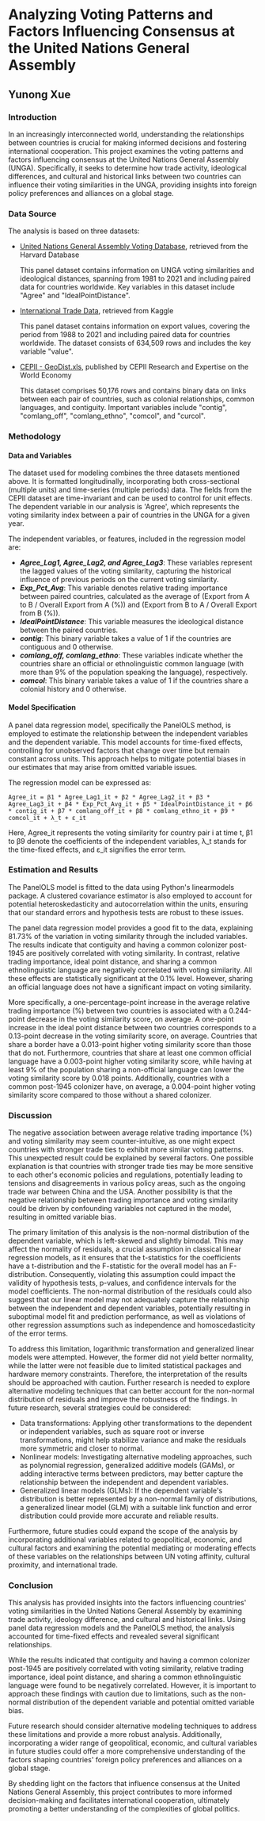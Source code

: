 # Analyzing Voting Patterns and Factors Influencing Consensus at the United Nations General Assembly
## Yunong Xue

### Introduction

In an increasingly interconnected world, understanding the relationships between countries is crucial for making informed decisions and fostering international cooperation. This project examines the voting patterns and factors influencing consensus at the United Nations General Assembly (UNGA). Specifically, it seeks to determine how trade activity, ideological differences, and cultural and historical links between two countries can influence their voting similarities in the UNGA, providing insights into foreign policy preferences and alliances on a global stage.

### Data Source

The analysis is based on three datasets:

- [United Nations General Assembly Voting Database](https://doi.org/10.7910/DVN/LEJUQZ), retrieved from the Harvard Database

  This panel dataset contains information on UNGA voting similarities and ideological distances, spanning from 1981 to 2021 and including paired data for countries worldwide. Key variables in this dataset include "Agree" and "IdealPointDistance".

- [International Trade Data](https://www.kaggle.com/datasets/appetukhov/international-trade-database), retrieved from Kaggle
  
  This panel dataset contains information on export values, covering the period from 1988 to 2021 and including paired data for countries worldwide. The dataset consists of 634,509 rows and includes the key variable "value".

 - [CEPII - GeoDist.xls](http://www.cepii.fr/CEPII/en/bdd_modele/bdd_modele_item.asp?id=6), published by CEPII Research and Expertise on the World Economy
 
   This dataset comprises 50,176 rows and contains binary data on links between each pair of countries, such as colonial relationships, common languages, and contiguity. Important variables include "contig", "comlang_off", "comlang_ethno", "comcol", and "curcol".

### Methodology
#### Data and Variables

The dataset used for modeling combines the three datasets mentioned above. It is formatted longitudinally, incorporating both cross-sectional (multiple units) and time-series (multiple periods) data. The fields from the CEPII dataset are time-invariant and can be used to control for unit effects. The dependent variable in our analysis is 'Agree', which represents the voting similarity index between a pair of countries in the UNGA for a given year.

The independent variables, or features, included in the regression model are:
- ***Agree_Lag1, Agree_Lag2, and Agree_Lag3***: These variables represent the lagged values of the voting similarity, capturing the historical influence of previous periods on the current voting similarity.
- ***Exp_Pct_Avg***: This variable denotes relative trading importance between paired countries, calculated as the average of (Export from A to B / Overall Export from A (%)) and (Export from B to A / Overall Export from B (%)).
- ***IdealPointDistance***: This variable measures the ideological distance between the paired countries.
- ***contig***: This binary variable takes a value of 1 if the countries are contiguous and 0 otherwise.
- ***comlang_off, comlang_ethno***: These variables indicate whether the countries share an official or ethnolinguistic common language (with more than 9% of the population speaking the language), respectively.
- ***comcol***: This binary variable takes a value of 1 if the countries share a colonial history and 0 otherwise.

#### Model Specification

A panel data regression model, specifically the PanelOLS method, is employed to estimate the relationship between the independent variables and the dependent variable. This model accounts for time-fixed effects, controlling for unobserved factors that change over time but remain constant across units. This approach helps to mitigate potential biases in our estimates that may arise from omitted variable issues.

The regression model can be expressed as:
```
Agree_it = β1 * Agree_Lag1_it + β2 * Agree_Lag2_it + β3 * Agree_Lag3_it + β4 * Exp_Pct_Avg_it + β5 * IdealPointDistance_it + β6 * contig_it + β7 * comlang_off_it + β8 * comlang_ethno_it + β9 * comcol_it + λ_t + ε_it
```
Here, Agree_it represents the voting similarity for country pair i at time t, β1 to β9 denote the coefficients of the independent variables, λ_t stands for the time-fixed effects, and ε_it signifies the error term.

### Estimation and Results

The PanelOLS model is fitted to the data using Python's linearmodels package. A clustered covariance estimator is also employed to account for potential heteroskedasticity and autocorrelation within the units, ensuring that our standard errors and hypothesis tests are robust to these issues.

The panel data regression model provides a good fit to the data, explaining 81.73% of the variation in voting similarity through the included variables. The results indicate that contiguity and having a common colonizer post-1945 are positively correlated with voting similarity. In contrast, relative trading importance, ideal point distance, and sharing a common ethnolinguistic language are negatively correlated with voting similarity. All these effects are statistically significant at the 0.1% level. However, sharing an official language does not have a significant impact on voting similarity.

More specifically, a one-percentage-point increase in the average relative trading importance (%) between two countries is associated with a 0.244-point decrease in the voting similarity score, on average. A one-point increase in the ideal point distance between two countries corresponds to a 0.13-point decrease in the voting similarity score, on average. Countries that share a border have a 0.013-point higher voting similarity score than those that do not. Furthermore, countries that share at least one common official language have a 0.003-point higher voting similarity score, while having at least 9% of the population sharing a non-official language can lower the voting similarity score by 0.018 points. Additionally, countries with a common post-1945 colonizer have, on average, a 0.004-point higher voting similarity score compared to those without a shared colonizer.

### Discussion

The negative association between average relative trading importance (%) and voting similarity may seem counter-intuitive, as one might expect countries with stronger trade ties to exhibit more similar voting patterns. This unexpected result could be explained by several factors. One possible explanation is that countries with stronger trade ties may be more sensitive to each other's economic policies and regulations, potentially leading to tensions and disagreements in various policy areas, such as the ongoing trade war between China and the USA. Another possibility is that the negative relationship between trading importance and voting similarity could be driven by confounding variables not captured in the model, resulting in omitted variable bias.

The primary limitation of this analysis is the non-normal distribution of the dependent variable, which is left-skewed and slightly bimodal. This may affect the normality of residuals, a crucial assumption in classical linear regression models, as it ensures that the t-statistics for the coefficients have a t-distribution and the F-statistic for the overall model has an F-distribution. Consequently, violating this assumption could impact the validity of hypothesis tests, p-values, and confidence intervals for the model coefficients. The non-normal distribution of the residuals could also suggest that our linear model may not adequately capture the relationship between the independent and dependent variables, potentially resulting in suboptimal model fit and prediction performance, as well as violations of other regression assumptions such as independence and homoscedasticity of the error terms.

To address this limitation, logarithmic transformation and generalized linear models were attempted. However, the former did not yield better normality, while the latter were not feasible due to limited statistical packages and hardware memory constraints. Therefore, the interpretation of the results should be approached with caution. Further research is needed to explore alternative modeling techniques that can better account for the non-normal distribution of residuals and improve the robustness of the findings. In future research, several strategies could be considered:

- Data transformations: Applying other transformations to the dependent or independent variables, such as square root or inverse transformations, might help stabilize variance and make the residuals more symmetric and closer to normal.
- Nonlinear models: Investigating alternative modeling approaches, such as polynomial regression, generalized additive models (GAMs), or adding interactive terms between predictors, may better capture the relationship between the independent and dependent variables.
- Generalized linear models (GLMs): If the dependent variable's distribution is better represented by a non-normal family of distributions, a generalized linear model (GLM) with a suitable link function and error distribution could provide more accurate and reliable results.
    
Furthermore, future studies could expand the scope of the analysis by incorporating additional variables related to geopolitical, economic, and cultural factors and examining the potential mediating or moderating effects of these variables on the relationships between UN voting affinity, cultural proximity, and international trade.

### Conclusion

This analysis has provided insights into the factors influencing countries' voting similarities in the United Nations General Assembly by examining trade activity, ideology difference, and cultural and historical links. Using panel data regression models and the PanelOLS method, the analysis accounted for time-fixed effects and revealed several significant relationships.

While the results indicated that contiguity and having a common colonizer post-1945 are positively correlated with voting similarity, relative trading importance, ideal point distance, and sharing a common ethnolinguistic language were found to be negatively correlated. However, it is important to approach these findings with caution due to limitations, such as the non-normal distribution of the dependent variable and potential omitted variable bias.

Future research should consider alternative modeling techniques to address these limitations and provide a more robust analysis. Additionally, incorporating a wider range of geopolitical, economic, and cultural variables in future studies could offer a more comprehensive understanding of the factors shaping countries' foreign policy preferences and alliances on a global stage.

By shedding light on the factors that influence consensus at the United Nations General Assembly, this project contributes to more informed decision-making and facilitates international cooperation, ultimately promoting a better understanding of the complexities of global politics.
